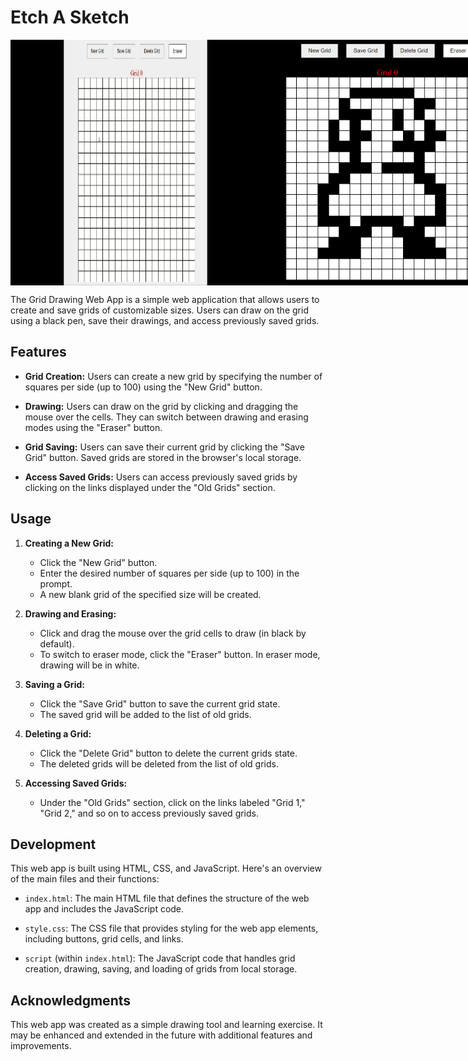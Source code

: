 # Etch A Sketch
<div style="display: flex; justify-content: space-between;">
  <img src="assets\etchASketch.gif" alt="Circle Game" width="400">
  <img src="assets\plumber.png" alt="Circle Game Screenshot" width="400">
</div>

The Grid Drawing Web App is a simple web application that allows users to create and save grids of customizable sizes. Users can draw on the grid using a black pen, save their drawings, and access previously saved grids.

## Features

- **Grid Creation:** Users can create a new grid by specifying the number of squares per side (up to 100) using the "New Grid" button.

- **Drawing:** Users can draw on the grid by clicking and dragging the mouse over the cells. They can switch between drawing and erasing modes using the "Eraser" button.

- **Grid Saving:** Users can save their current grid by clicking the "Save Grid" button. Saved grids are stored in the browser's local storage.

- **Access Saved Grids:** Users can access previously saved grids by clicking on the links displayed under the "Old Grids" section.

## Usage

1. **Creating a New Grid:**
   - Click the "New Grid" button.
   - Enter the desired number of squares per side (up to 100) in the prompt.
   - A new blank grid of the specified size will be created.

2. **Drawing and Erasing:**
   - Click and drag the mouse over the grid cells to draw (in black by default).
   - To switch to eraser mode, click the "Eraser" button. In eraser mode, drawing will be in white.

3. **Saving a Grid:**
   - Click the "Save Grid" button to save the current grid state.
   - The saved grid will be added to the list of old grids.

4. **Deleting a Grid:**
   - Click the "Delete Grid" button to delete the current grids state.
   - The deleted grids will be deleted from the list of old grids.

5. **Accessing Saved Grids:**
   - Under the "Old Grids" section, click on the links labeled "Grid 1," "Grid 2," and so on to access previously saved grids.

## Development

This web app is built using HTML, CSS, and JavaScript. Here's an overview of the main files and their functions:

- `index.html`: The main HTML file that defines the structure of the web app and includes the JavaScript code.

- `style.css`: The CSS file that provides styling for the web app elements, including buttons, grid cells, and links.

- `script` (within `index.html`): The JavaScript code that handles grid creation, drawing, saving, and loading of grids from local storage.


## Acknowledgments

This web app was created as a simple drawing tool and learning exercise. It may be enhanced and extended in the future with additional features and improvements.
